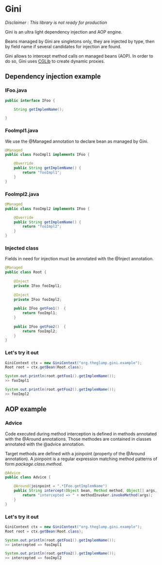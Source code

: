 # Gini

*Disclaimer : This library is not ready for production*

Gini is an ultra light dependency injection and AOP engine.

Beans managed by Gini are singletons only, they are injected by type, then by field name if several candidates for injection are found.

Gini allows to intercept method calls on managed beans (AOP). In order to do so, Gini uses [CGLib](https://github.com/cglib/cglib) to create dynamic proxies.

## Dependency injection example

###  IFoo.java

```java
public interface IFoo {

	String getImplemName();

}
```
###  FooImpl1.java

We use the @Managed annotation to declare bean as managed by Gini.

```java
@Managed
public class FooImpl1 implements IFoo {

	@Override
	public String getImplemName() {
		return "fooImpl1";
	}
}
```

###  FooImpl2.java

```java
@Managed
public class FooImpl2 implements IFoo {

	@Override
	public String getImplemName() {
		return "fooImpl2";
	}
}
```

###  Injected class

Fields in need for injection must be annotated with the @Inject annotation.

```java
@Managed
public class Root {
	
	@Inject
	private IFoo fooImpl1;
	
	@Inject
	private IFoo fooImpl2;
	
	public IFoo getFoo1()  {
		return fooImpl1;
	}
	
	public IFoo getFoo2()  {
		return fooImpl2;
	}
}
```

###  Let's try it out

```java
GiniContext ctx = new GiniContext("org.theglump.gini.example");
Root root = ctx.getBean(Root.class);

System.out.println(root.getFoo1().getImplemName());
>> fooImpl1

System.out.println(root.getFoo2().getImplemName());
>> fooImpl2
```

## AOP example

###  Advice

Code executed during method interception is defined in methods annotated with the @Around annotations. Those methodes are contained in classes annotated with the @advice annotation.

Target methods are defined with a joinpoint (property of the @Around annotation). A joinpoint is a regular expression matching method patterns of form *package.class.method*.

```java
@Advice
public class Advice {

	@Around(joinpoint = ".*IFoo.getImplemName")
	public String intercept(Object bean, Method method, Object[] args, MethodInvoker methodInvoker) {
		return "intercepted => " + methodInvoker.invokeMethod(args);
	}
}
```

###  Let's try it out

```java
GiniContext ctx = new GiniContext("org.theglump.gini.example");
Root root = ctx.getBean(Root.class);

System.out.println(root.getFoo1().getImplemName());
>> intercepted => fooImpl1

System.out.println(root.getFoo2().getImplemName());
>> intercepted => fooImpl2
```
